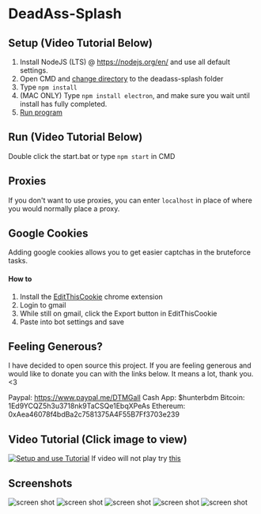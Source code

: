 # DeadAss-Splash

## Setup (Video Tutorial Below)

1. Install NodeJS (LTS) @ https://nodejs.org/en/ and use all default settings.
2. Open CMD and [change directory](https://www.google.com/search?q=how+to+change+directory+in+cmd "How to change directory") to the deadass-splash folder
3. Type `npm install`
4. (MAC ONLY) Type `npm install electron`, and make sure you wait until install has fully completed.
4. [Run program](https://github.com/hunterbdm/DeadAss-Splash#run-video-tutorial-below)

## Run (Video Tutorial Below)
Double click the start.bat or type `npm start` in CMD

## Proxies
If you don't want to use proxies, you can enter `localhost` in place of where you would normally place a proxy.

## Google Cookies
Adding google cookies allows you to get easier captchas in the bruteforce tasks.
#### How to
1. Install the [EditThisCookie](https://chrome.google.com/webstore/detail/editthiscookie/fngmhnnpilhplaeedifhccceomclgfbg) chrome extension
2. Login to gmail
3. While still on gmail, click the Export button in EditThisCookie
4. Paste into bot settings and save

## Feeling Generous?
I have decided to open source this project. If you are feeling generous and would like to donate you can with the links below. It means a lot, thank you. <3

Paypal: https://www.paypal.me/DTMGall
Cash App: $hunterbdm
Bitcoin: 1Ed9YCQZ5h3u3718nk9TaCSQe1EbqXPeAs
Ethereum: 0xAea46078f4bdBa2c7581375A4F55B7Ff3703e239

## Video Tutorial (Click image to view)
[![Setup and use Tutorial](http://img.youtube.com/vi/ZQRasLomOBY/0.jpg)](http://www.youtube.com/watch?v=ZQRasLomOBY "Deadass-Splash Adidas bot tutorial")
If video will not play try [this](http://youtubeonrepeat.com/watch/?v=ZQRasLomOBY)

## Screenshots
![screen shot](http://i.imgur.com/Cv5xiEE.png)
![screen shot](http://i.imgur.com/LUJu8n7.png)
![screen shot](http://i.imgur.com/9x8bsgI.png)
![screen shot](http://i.imgur.com/t88wHpd.png)
![screen shot](http://i.imgur.com/S8OmsPB.png)
